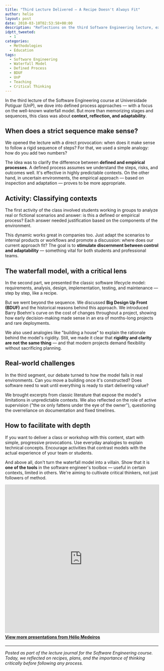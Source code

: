 ```yaml
---
title: "Third Lecture Delivered – A Recipe Doesn't Always Fit"
author: helio
layout: post
date: 2010-03-10T02:53:58+00:00
description: "Reflections on the third Software Engineering lecture, exploring the waterfall model, defined vs empirical processes, and the importance of critical thinking."
idptt_tweeted:
  - 1
categories:
  - Methodologies
  - Education
tags:
  - Software Engineering
  - Waterfall Model
  - Defined Process
  - BDUF
  - UnP
  - Teaching
  - Critical Thinking
---
```


In the third lecture of the Software Engineering course at Universidade Potiguar (UnP), we dove into defined process approaches — with a focus on the well-known waterfall model. But more than memorizing stages and sequences, this class was about **context, reflection, and adaptability**.

## When does a strict sequence make sense?

We opened the lecture with a direct provocation: when does it make sense to follow a rigid sequence of steps? For that, we used a simple analogy: how do you add two numbers?

The idea was to clarify the difference between **defined and empirical processes**. A defined process assumes we understand the steps, risks, and outcomes well. It's effective in highly predictable contexts. On the other hand, in uncertain environments, the empirical approach — based on inspection and adaptation — proves to be more appropriate.

## Activity: Classifying contexts

The first activity of the class involved students working in groups to analyze real or fictional scenarios and answer: is this a defined or empirical process? Each answer needed justification based on the components of the environment.

This dynamic works great in companies too. Just adapt the scenarios to internal products or workflows and promote a discussion: where does our current approach fit? The goal is to **stimulate discernment between control and adaptability** — something vital for both students and professional teams.

## The waterfall model, with a critical lens

In the second part, we presented the classic software lifecycle model: requirements, analysis, design, implementation, testing, and maintenance — step by step, like a recipe.

But we went beyond the sequence. We discussed **Big Design Up Front (BDUF)** and the historical reasons behind this approach. We introduced Barry Boehm's curve on the cost of changes throughout a project, showing how early decision-making made sense in an era of months-long projects and rare deployments.

We also used analogies like "building a house" to explain the rationale behind the model's rigidity. Still, we made it clear that **rigidity and clarity are not the same thing** — and that modern projects demand flexibility without sacrificing planning.

## Real-world challenges

In the third segment, our debate turned to how the model fails in real environments. Can you move a building once it's constructed? Does software need to wait until everything is ready to start delivering value?

We brought excerpts from classic literature that expose the model's limitations in unpredictable contexts. We also reflected on the role of active supervision ("the ox only fattens under the eye of the owner"), questioning the overreliance on documentation and fixed timelines.

## How to facilitate with depth

If you want to deliver a class or workshop with this content, start with simple, progressive provocations. Use everyday analogies to explain technical concepts. Encourage activities that contrast models with the actual experience of your team or students.

And above all, don't turn the waterfall model into a villain. Show that it is **one of the tools** in the software engineer's toolbox — useful in certain contexts, limited in others. We're aiming to cultivate critical thinkers, not just followers of method.

<div style="margin-bottom: 20px;">
<iframe src="https://www.slideshare.net/slideshow/embed_code/key/f2A3v2D2TvYfwj" width="597" height="486" frameborder="0" marginwidth="0" marginheight="0" scrolling="no" style="border:1px solid #CCC; border-width:1px; margin-bottom:5px; max-width: 100%;" allowfullscreen></iframe>
<div style="margin-bottom:5px">
    <strong><a href="//www.slideshare.net/heliomedeiros" target="_blank">View more presentations from Hélio Medeiros</a></strong>
</div>
</div>

---

_Posted as part of the lecture journal for the Software Engineering course. Today, we reflected on recipes, plans, and the importance of thinking critically before following any process._
